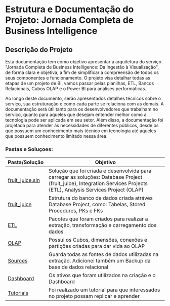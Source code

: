 # Estrutura e Documentação do Projeto: Jornada Completa de Business Intelligence

## Descrição do Projeto

Esta documentação tem como objetivo apresentar a arquitetura do serviço "Jornada Completa de Business Intelligence: Da Ingestão à Visualização", de forma clara e objetiva, a fim de simplificar a compreensão de todos os seus componentes e funcionamento. O projeto visa detalhar todas as etapas de um projeto de BI, vamos passar pelas planilhas, ETL, Bancos Relacionais, Cubos OLAP e o Power BI para análises performáticas.

Ao longo deste documento, serão apresentados detalhes técnicos sobre o serviço, sua estruturação e como cada parte se relaciona com as demais. A documentação será útil tanto para os desenvolvedores que trabalham no serviço, quanto para aqueles que desejam entender melhor como a tecnologia pode ser aplicada em seu setor. Além disso, a documentação foi projetada para atender às necessidades de diferentes públicos, desde os que possuem um conhecimento mais técnico em tecnologia até aqueles que possuem conhecimento limitado nessa área.


### Pastas e Soluçoes:

| Pasta/Solução   |Objetivo   |
|---|---|
| [fruit_juice.sln](README.md) | Solução que foi criada e desenvolvida para carregar as soluções: Database Project (fruit_juice), Integration Services Projects (ETL), Analysis Services Project (OLAP)  |
| [fruit_juice](fruit_juice/README.md) | Estrutura do banco de dados criada atráves Database Project, como: Tabelas, Stored Procedures, PKs e FKs |
| [ETL](ETL/README.md)| Pacotes que foram criados para realizar a extração, transformação e carregamento dos dados |
| [OLAP](OLAP/README.md)| Possui os Cubos, dimensões, conexões e partições criadas para dar vida ao OLAP  |
| [Sources](Sources/README.md) | Guarda todas as fontes de dados utilizadas na extração. Adicionei também um Backup da base de dados relacional  |
| [Dashboard](Dashboard/README.md) | Os ativos que foram utilizados na criação e o Dashboard  |
| [Tutorials](Tutorials/README.md) | Foi realizado um tutorial para que interessados no projeto possam replicar e aprender |
